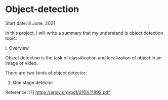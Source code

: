 # Object-detection
Start date: 8 June, 2021

In this project, I will write a summary that my understand is object detection topic:

I. Overview

Object detection is the task of classification and localization of object in an image or video.

There are two kinds of object detector:

1. One stage detector 

Reference:
[1] https://arxiv.org/pdf/2104.11892.pdf